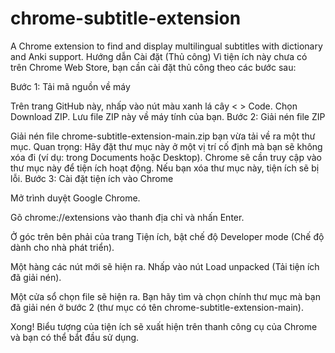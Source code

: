 # chrome-subtitle-extension
A Chrome extension to find and display multilingual subtitles with dictionary and Anki support.
Hướng dẫn Cài đặt (Thủ công)
Vì tiện ích này chưa có trên Chrome Web Store, bạn cần cài đặt thủ công theo các bước sau:

Bước 1: Tải mã nguồn về máy

Trên trang GitHub này, nhấp vào nút màu xanh lá cây < > Code.
Chọn Download ZIP.
Lưu file ZIP này về máy tính của bạn.
Bước 2: Giải nén file ZIP

Giải nén file chrome-subtitle-extension-main.zip bạn vừa tải về ra một thư mục.
Quan trọng: Hãy đặt thư mục này ở một vị trí cố định mà bạn sẽ không xóa đi (ví dụ: trong Documents hoặc Desktop). Chrome sẽ cần truy cập vào thư mục này để tiện ích hoạt động. Nếu bạn xóa thư mục này, tiện ích sẽ bị lỗi.
Bước 3: Cài đặt tiện ích vào Chrome

Mở trình duyệt Google Chrome.

Gõ chrome://extensions vào thanh địa chỉ và nhấn Enter.

Ở góc trên bên phải của trang Tiện ích, bật chế độ Developer mode (Chế độ dành cho nhà phát triển).

Một hàng các nút mới sẽ hiện ra. Nhấp vào nút Load unpacked (Tải tiện ích đã giải nén).

Một cửa sổ chọn file sẽ hiện ra. Bạn hãy tìm và chọn chính thư mục mà bạn đã giải nén ở bước 2 (thư mục có tên chrome-subtitle-extension-main).

Xong! Biểu tượng của tiện ích sẽ xuất hiện trên thanh công cụ của Chrome và bạn có thể bắt đầu sử dụng.
